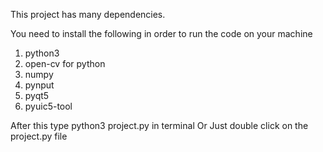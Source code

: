 This project has many dependencies.

You need to install the following in order to run the code on your machine
1) python3
2) open-cv for python
3) numpy
4) pynput
5) pyqt5
6) pyuic5-tool

After this type python3 project.py in terminal
Or Just double click on the project.py file
